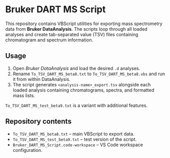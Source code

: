 # Bruker DART MS Script

This repository contains VBScript utilities for exporting mass spectrometry data from **Bruker DataAnalysis**. The scripts loop through all loaded analyses and create tab-separated value (TSV) files containing chromatogram and spectrum information.

## Usage
1. Open *Bruker DataAnalysis* and load the desired `.d` analyses.
2. Rename `To_TSV_DART_MS_beta8.txt` to `To_TSV_DART_MS_beta8.vbs` and run it from within DataAnalysis.
3. The script generates `<analysis-name>_export.tsv` alongside each loaded analysis containing chromatograms, spectra, and formatted mass lists.

`To_TSV_DART_MS_test_beta9.txt` is a variant with additional features.

## Repository contents
- `To_TSV_DART_MS_beta8.txt` – main VBScript to export data.
- `To_TSV_DART_MS_test_beta9.txt` – test version of the script.
- `Bruker_DART_MS_Script.code-workspace` – VS Code workspace configuration.
